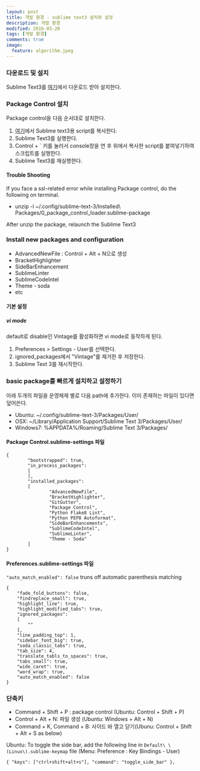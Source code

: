 ```yaml
---
layout: post
title: 개발 환경 - sublime text3 설치와 설정
description: 개발 환경
modified: 2016-03-20
tags: [개발 환경]
comments: true
image:
  feature: algorithm.jpeg
---
```

### 다운로드 및 설치 

Sublime Text3를 [여기](https://www.sublimetext.com/3)에서 다운로드 받아 설치한다.

### Package Control 설치 

Package control을 다음 순서대로 설치한다. 

1. [여기](https://packagecontrol.io/installation#st3)에서 Sublime text3용 script를 복사한다. 
2. Sublime Text3를 실행한다. 
3. Control + ` 키를 눌러서 console창을 연 후 위에서 복사한 script를 붙여넣기하여 스크립트를 실행한다.  
4. Sublime Text3를 재실행한다. 

#### Trouble Shooting

If you face a ssl-related error while installing Package control, do the following on terminal.

- unzip -l ~/.config/sublime-text-3/Installed\ Packages/0_package_control_loader.sublime-package

After unzip the package, relaunch the Sublime Text3

### Install new packages and configuration

- AdvancedNewFile : Control + Alt + N으로 생성
- BracketHighlighter
- SideBarEnhancement
- SublimeLinter
- SublimeCodeIntel
- Theme - soda
- etc

#### 기본 설정

##### vi mode

default로 disable인 Vintage를 활성화하면 vi mode로 동작하게 된다. 

1. Preferences > Settings - User를 선택한다. 
2. ignored_packages에서 "Vintage"를 제거한 후 저장한다. 
3. Sublime Text 3를 재시작한다. 

### basic package를 빠르게 설치하고 설정하기

아래 두개의 파일을 운영체제 별로 다음 path에 추가한다. 이미 존재하는 파일이 있다면 덮어쓴다.

- Ubuntu: ~/.config/sublime-text-3/Packages/User/
- OSX: ~/Library/Application Support/Sublime Text 3/Packages/User/
- Windows7: %APPDATA%/Roaming/Sublime Text 3/Packages/

#### Package Control.sublime-settings 파일

```
{
        "bootstrapped": true,
        "in_process_packages":
        [
        ],
        "installed_packages":
        [
                "AdvancedNewFile",
                "BracketHighlighter",
                "GitGutter",
                "Package Control",
                "Python Flake8 Lint",
                "Python PEP8 Autoformat",
                "SideBarEnhancements",
                "SublimeCodeIntel",
                "SublimeLinter",
                "Theme - Soda"
        ]
}
```
#### Preferences.sublime-settings 파일

`"auto_match_enabled": false` truns off automatic parenthesis matching

```
{
	"fade_fold_buttons": false,
	"findreplace_small": true,
	"highlight_line": true,
	"highlight_modified_tabs": true,
	"ignored_packages":
	[
		""
	],
	"line_padding_top": 1,
	"sidebar_font_big": true,
	"soda_classic_tabs": true,
	"tab_size": 4,
	"translate_tabls_to_spaces": true,	
	"tabs_small": true,
	"wide_caret": true,
	"word_wrap": true,
	"auto_match_enabled": false
}
```

### 단축키 

- Command + Shift + P : package control (Ubuntu: Control + Shift + P)
- Control + Alt + N: 파일 생성 (Ubuntu: Windows + Alt + N)
- Command + K, Command + B: 사이드 바 열고 닫기(Ubunu: Control + Shift + Alt + S as below)

Ubuntu: To toggle the side bar, add the following line in `Default\ \(Linux\).sublime-keymap` file (Menu: Preference : Key Bindings - User)

```
{ "keys": ["ctrl+shift+alt+s"], "command": "toggle_side_bar" },
```
